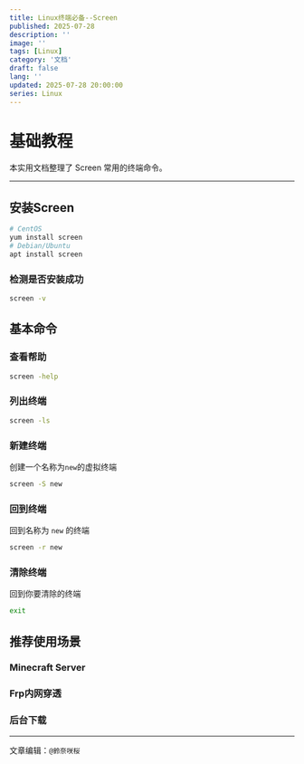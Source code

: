 ```yaml
---
title: Linux终端必备--Screen
published: 2025-07-28
description: ''
image: ''
tags: [Linux]
category: '文档'
draft: false 
lang: ''
updated: 2025-07-28 20:00:00
series: Linux
---
```


# 基础教程

本实用文档整理了 Screen 常用的终端命令。

---

## 安装Screen

```bash
# CentOS
yum install screen
# Debian/Ubuntu
apt install screen
```
### 检测是否安装成功

```bash
screen -v
```

## 基本命令

### 查看帮助

```bash
screen -help
```

### 列出终端

```bash
screen -ls
```

### 新建终端

创建一个名称为`new`的虚拟终端
```bash
screen -S new
```

### 回到终端

回到名称为 `new` 的终端
```bash
screen -r new
```

### 清除终端
回到你要清除的终端
```bash
exit
```

## 推荐使用场景

### Minecraft Server
### Frp内网穿透
### 后台下载

---

文章编辑：`@鈴奈咲桜`


